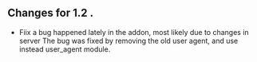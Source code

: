 ## Changes for 1.2 .

*	Fiix a bug happened lately in the addon, most likely due to changes in server
The bug was fixed by removing the old user agent, and use instead user_agent module.

